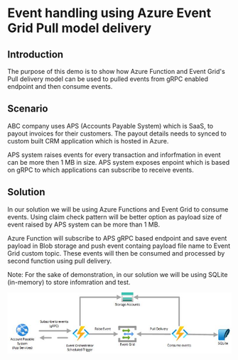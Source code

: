 # Event handling using Azure Event Grid Pull model delivery
## Introduction  
<p>The purpose of this demo is to show how Azure Function and Event Grid's Pull delivery model can be used to pulled events from gRPC enabled endpoint and then consume events.</p>
  
## Scenario  
<p>ABC company uses APS (Accounts Payable System) which is SaaS, to payout invoices for their customers. The payout details needs to synced to custom built CRM application which is hosted in Azure.</p>
<p>APS system raises events for every transaction and inforfmation in event can be more then 1 MB in size. APS system exposes enpoint which is based on gRPC to which applications can subscribe to receive events.</p>

## Solution  
<p>In our solution we will be using Azure Functions and Event Grid to consume events. Using claim check pattern will be better option as payload size of event raised by APS system can be more than 1 MB.</p>
<p>Azure Function will subscribe to APS gRPC based endpoint and save event payload in Blob storage and push event containg payload file name to Event Grid custom topic. These events will then be consumed and processed by second function using pull delivery.</p>
<p>Note: For the sake of demonstration, in our solution we will be using SQLite (in-memory) to store infomration and test.</p>
<img src="./Architecture.jpg"/>
